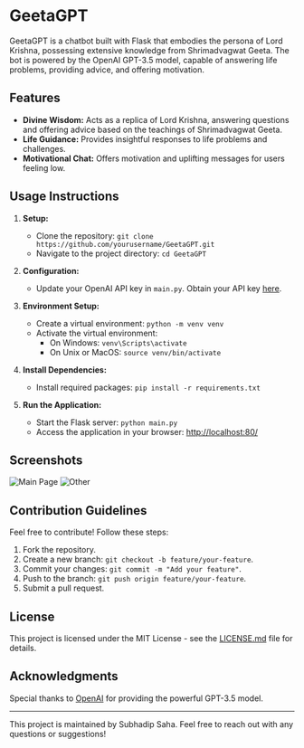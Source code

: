 # GeetaGPT

GeetaGPT is a chatbot built with Flask that embodies the persona of Lord Krishna, possessing extensive knowledge from Shrimadvagwat Geeta. The bot is powered by the OpenAI GPT-3.5 model, capable of answering life problems, providing advice, and offering motivation.

## Features

- **Divine Wisdom:** Acts as a replica of Lord Krishna, answering questions and offering advice based on the teachings of Shrimadvagwat Geeta.
- **Life Guidance:** Provides insightful responses to life problems and challenges.
- **Motivational Chat:** Offers motivation and uplifting messages for users feeling low.

## Usage Instructions

1. **Setup:**
   - Clone the repository: `git clone https://github.com/yourusername/GeetaGPT.git`
   - Navigate to the project directory: `cd GeetaGPT`

2. **Configuration:**
   - Update your OpenAI API key in `main.py`. Obtain your API key [here](https://platform.openai.com/account/api-keys).

3. **Environment Setup:**
   - Create a virtual environment: `python -m venv venv`
   - Activate the virtual environment:
     - On Windows: `venv\Scripts\activate`
     - On Unix or MacOS: `source venv/bin/activate`

4. **Install Dependencies:**
   - Install required packages: `pip install -r requirements.txt`

5. **Run the Application:**
   - Start the Flask server: `python main.py`
   - Access the application in your browser: [http://localhost:80/](http://localhost:80/)

## Screenshots

![Main Page](https://user-images.githubusercontent.com/116567041/229670073-5e64b92c-56fe-4732-b701-5e0bd0e75e05.png)
![Other](https://user-images.githubusercontent.com/116567041/229670093-0daa5520-8164-46e9-8e4c-0f7bf50d8e4a.png)

## Contribution Guidelines

Feel free to contribute! Follow these steps:
1. Fork the repository.
2. Create a new branch: `git checkout -b feature/your-feature`.
3. Commit your changes: `git commit -m "Add your feature"`.
4. Push to the branch: `git push origin feature/your-feature`.
5. Submit a pull request.

## License

This project is licensed under the MIT License - see the [LICENSE.md](LICENSE.md) file for details.

## Acknowledgments

Special thanks to [OpenAI](https://platform.openai.com/) for providing the powerful GPT-3.5 model.

---

This project is maintained by Subhadip Saha. Feel free to reach out with any questions or suggestions!
